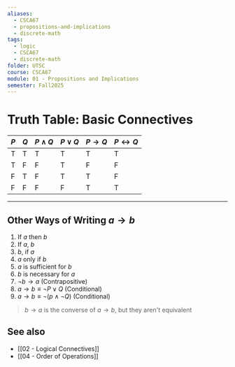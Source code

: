 ```yaml
---
aliases:
  - CSCA67
  - propositions-and-implications
  - discrete-math
tags:
  - logic
  - CSCA67
  - discrete-math
folder: UTSC
course: CSCA67
module: 01 - Propositions and Implications
semester: Fall2025
---
```

# Truth Table: Basic Connectives

| $P$ | $Q$ | $P \wedge Q$ | $P \lor Q$ | $P \rightarrow Q$ | $P \leftrightarrow Q$ |
| --- | --- | ------------ | ---------- | ----------------- | --------------------- |
| T   | T   | T            | T          | T                 | T                     |
| T   | F   | F            | T          | F                 | F                     |
| F   | T   | F            | T          | T                 | F                     |
| F   | F   | F            | F          | T                 | T                     |

---

## Other Ways of Writing $a \rightarrow b$

1. If $a$ then $b$
2. If $a$, $b$
3. $b$, if $a$
4. $a$ only if $b$
5. $a$ is sufficient for $b$
6. $b$ is necessary for $a$
7. $\neg b \rightarrow a$ (Contrapositive)
8. $a \rightarrow b \equiv \neg P \lor Q$ (Conditional)
9. $a \rightarrow b \equiv \neg(p\wedge\neg Q)$ (Conditional)

> $b \rightarrow a$ is the converse of $a \rightarrow b$, but they aren't equivalent
## See also

- [[02 - Logical Connectives]]
- [[04 - Order of Operations]]